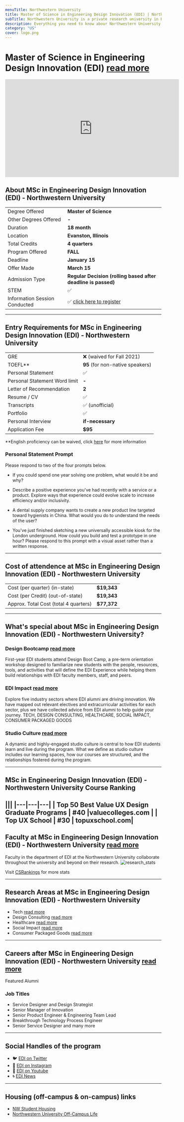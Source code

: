 ```yaml
---
menuTitle: Northwestern University
title: Master of Science in Engineering Design Innovation (EDI) | Northwestern University
subTitle: Northwestern University is a private research university in Evanston, Illinois. 
description: Everything you need to know abour Northwestern University EDI Masters Programme, pursue your Master of Human Centered Design, Design Thinking, User Experience Research with leading university in United States.
category: "US"
cover: logo.png
---
```


# Master of Science in Engineering Design Innovation (EDI) [read more](https://design.northwestern.edu/engineering-design-innovation/)
<iframe width="560" height="315" src="https://www.youtube.com/embed/dzXMvcBBcho" frameborder="0" allow="accelerometer; autoplay; clipboard-write; encrypted-media; gyroscope; picture-in-picture" allowfullscreen></iframe>


## About MSc in Engineering Design Innovation (EDI) - Northwestern University
|   |   |
|---|---|
| Degree Offered |  **Master of Science** |
| Other Degrees Offered| **-**|
| Duration       | **18 month**                      |
| Location       | **Evanston, Illinois**          |
| Total Credits  | **4 quarters**                           | 
| Program Offered| **FALL**|
|Deadline| **January 15**  |
|Offer Made| **March 15**|
|Admission Type| **Regular Decision (rolling based after deadline is passed)** |
|STEM| ✅ |
|Information Session Conducted| ✅ [click here to register](https://digitallearning.northwestern.edu/events/edi-online-information-session-0) |

---

## Entry Requirements for MSc in Engineering Design Innovation (EDI) - Northwestern University
|   |   |
|---|---|
| GRE | ❌ (waived for Fall 2021) |
| TOEFL**       | **95** (for non-native speakers)|
| Personal Statement       | ✅          |
|Personal Statement Word limit| **-** |
| Letter of Recommendation  | **2**                           | 
|Resume / CV|✅|
|Transcripts|✅ (unofficial) |
|Portfolio|✅ |
|Personal Interview| **if-necessary** |
|Application Fee| **$95** |

**English proficiency can be waived, click [here](https://grad.uw.edu/policies-procedures/graduate-school-memoranda/memo-8-graduate-school-english-language-proficiency-requirements/) for more information


### Personal Statement Prompt
Please respond to two of the four prompts below.

* If you could spend one year solving one problem, what would it be and why?

* Describe a positive experience you've had recently with a service or a product. Explore ways that experience could evolve scale to increase efficiency and/or inclusivity.

* A dental supply company wants to create a new product line targeted toward hygienists in China. What would you do to understand the needs of the user?

* You've just finished sketching a new universally accessible kiosk for the London underground. How could you build and test a prototype in one hour? Please respond to this prompt with a visual asset rather than a written response.

---

## Cost of attendence at MSc in Engineering Design Innovation (EDI) - Northwestern University
|   |   |
|---|---|
| Cost (per quarter) (in-state)      | **$19,343**          |
| Cost (per Credit) (out-of-state)      | **$19,343**      |
|Approx. Total Cost (total 4 quarters)| **$77,372**|

---


## What's special about MSc in Engineering Design Innovation (EDI) - Northwestern University?

### Design Bootcamp [read more](https://design.northwestern.edu/engineering-design-innovation/projects/design-boot-camp.html)
First-year EDI students attend Design Boot Camp, a pre-term orientation workshop designed to familiarize new students with the people, resources, tools, and activities that will define the EDI Experience while helping them build relationships with EDI faculty members, staff, and peers. 

### EDI Impact [read more](https://design.northwestern.edu/engineering-design-innovation/edi-impact/)
Explore five industry sectors where EDI alumni are driving innovation. We have mapped out relevant electives and extracurricular activities for each sector, plus we have collected advice from EDI alumni to help guide your journey. TECH, DESIGN CONSULTING, HEALTHCARE, SOCIAL IMPACT, CONSUMER PACKAGED GOODS


### Studio Culture [read more](https://design.northwestern.edu/engineering-design-innovation/edi-experience/studio-culture.html)
A dynamic and highly-engaged studio culture is central to how EDI students learn and live during the program. What we define as studio culture includes our learning spaces, how our courses are structured, and the relationships fostered during the program. 

---

## MSc in Engineering Design Innovation (EDI) - Northwestern University Course Ranking
|||
|---|---|---|
| Top 50 Best Value UX Design Graduate Programs  | **#40**  |valuecolleges.com | 
| Top UX School      | **#30**      | topuxschool.com|
---

## Faculty at MSc in Engineering Design Innovation (EDI) - Northwestern University [read more](https://design.northwestern.edu/engineering-design-innovation/people/faculty.html) 
Faculty in the department of EDI at the Northwestern University collaborate throughout the university and beyond on their research.
![research_stats](research_stats.png)

Visit [CSRankings](http://csrankings.org/#/index?all&us) for more stats 

---

## Research Areas at MSc in Engineering Design Innovation (EDI) - Northwestern University
* Tech [read more](https://design.northwestern.edu/engineering-design-innovation/edi-impact/tech/)
* Design Consulting [read more](https://design.northwestern.edu/engineering-design-innovation/edi-impact/design-consulting/)
* Healthcare [read more](https://design.northwestern.edu/engineering-design-innovation/edi-impact/healthcare/)
* Social Impact [read more](https://design.northwestern.edu/engineering-design-innovation/edi-impact/social-impact/)
* Consumer Packaged Goods [read more](https://design.northwestern.edu/engineering-design-innovation/edi-impact/cpg/)

---

## Careers after MSc in Engineering Design Innovation (EDI) - Northwestern University [read more](https://design.northwestern.edu/engineering-design-innovation/people/featured-alumni.html)
Featured Alumni

### Job Titles
* Service Designer and Design Strategist
* Senior Manager of Innovation
* Senior Product Engineer & Engineering Team Lead
* Breakthrough Technology Process Engineer
* Senior Service Designer
and many more

---

## Social Handles of the program

* 🐦  [EDI on Twitter ](https://twitter.com/segaldesign?lang=en)  
* 💢  [EDI on Instagram ](https://www.instagram.com/northwesternu/?hl=en) 
* 🛑  [EDI on Youtube](https://www.youtube.com/user/NorthwesternU)
* 🌀  [EDI News](https://design.northwestern.edu/engineering-design-innovation/inside-our-program/)

---


## Housing (off-campus & on-campus) links
* [NW Student Housing](https://www.northwestern.edu/living/residential-experience/housing-options/index.html)
* [Northwestern University Off-Campus Life](https://www.facebook.com/Nuoffcampuslife/)
